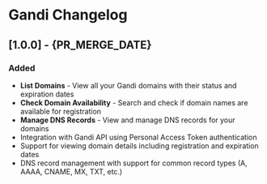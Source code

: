 # Gandi Changelog

## [1.0.0] - {PR_MERGE_DATE}

### Added

- **List Domains** - View all your Gandi domains with their status and expiration dates
- **Check Domain Availability** - Search and check if domain names are available for registration
- **Manage DNS Records** - View and manage DNS records for your domains
- Integration with Gandi API using Personal Access Token authentication
- Support for viewing domain details including registration and expiration dates
- DNS record management with support for common record types (A, AAAA, CNAME, MX, TXT, etc.)
